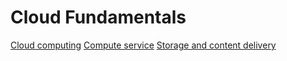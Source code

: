 # Cloud Fundamentals

[Cloud computing](https://github.com/gonzalo-munillag/Cloud_Development_Portfolio/blob/main/Cloud_Fundamentals/Cloud_computing.md)
[Compute service](https://github.com/gonzalo-munillag/Cloud_Development_Portfolio/blob/main/Cloud_Fundamentals/Compute_service.md)
[Storage and content delivery](https://github.com/gonzalo-munillag/Cloud_Development_Portfolio/blob/main/Cloud_Fundamentals/Storage_and_content_delivery.md)

